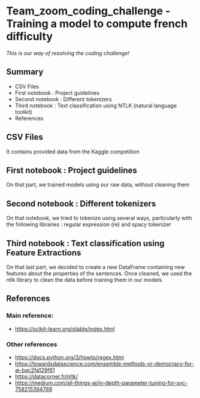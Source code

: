 # Team_zoom_coding_challenge - Training a model to compute french difficulty
*This is our way of resolving the coding challenge!*
## Summary
* CSV Files
* First notebook : Project guidelines
* Second notebook : Different tokenizers
* Third notebook : Text classification using NTLK (natural language toolkit)
* References

## CSV Files
It contains provided data from the Kaggle competition
## First notebook : Project guidelines
On that part, we trained models using our raw data, without cleaning them
## Second notebook : Different tokenizers
On that notebook, we tried to tokenize using several ways, particularly with the following libraries : regular expression (re) and spacy tokenizer
## Third notebook : Text classification using Feature Extractions
On that last part, we decided to create a new DataFrame containing new features about the properties of the sentences. Once cleaned, we used the ntlk library to clean the data before training them in our models.
## References

### Main reference: 
* https://scikit-learn.org/stable/index.html
### Other references
* https://docs.python.org/3/howto/regex.html
* https://towardsdatascience.com/ensemble-methods-or-democracy-for-ai-bac2fa129f61
* https://datacorner.fr/nltk/
* https://medium.com/all-things-ai/in-depth-parameter-tuning-for-svc-758215394769
